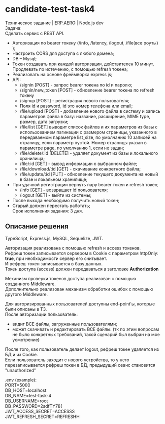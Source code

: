 # candidate-test-task4


Техническое задание | ERP.AERO | Node.js dev  
Задача:  
Сделать сервис с REST API.   
* Авторизация по bearer токену (/info, /latency, /logout, /file(все роуты) );  
* Настроить CORS для доступа с любого домена;  
* DB – Mysql;  
* Токен создавать при каждой авторизации, действителен 10 минут. Продлевать по истечению, с помощью refresh токена;  
* Реализовать на основе фреймворка express js;  
* API:  
   * /signin [POST] - запрос bearer токена по id и паролю;  
   * /signin/new_token [POST]  - обновление bearer токена по refresh токену  
   * /signup [POST] - регистрация нового пользователя;  
   * Поля id и password, id это номер телефона или email;  
   * /file/upload [POST] - добавление нового файла в систему и запись параметров файла в базу: название, расширение, MIME type, размер, дата загрузки;  
   * /file/list [GET]  выводит список файлов и их параметров из базы с использованием пагинации с размером страницы, указанного в передаваемом параметре list_size, по       умолчанию 10 записей на страницу, если параметр пустой. Номер страницы указан в параметре page, по умолчанию 1, если не задан;   
   * /file/delete/:id [DELETE] - удаляет документ из базы и локального хранилища;  
   * /file/:id [GET] - вывод информации о выбранном файле;   
   * /file/download/:id [GET] - скачивание конкретного файла;  
   * /file/update/:id [PUT] - обновление текущего документа на новый в базе и локальном хранилище;  
* При удачной регистрации вернуть пару  bearer токен и refresh токен;  
   * /info [GET] - возвращает id пользователя;  
   * /logout [GET] - выйти из системы;  
* После выхода необходимо получить новый токен;  
* Старый должен перестать работать;  
Срок исполнения задания: 3 дня.  


## Описание решения
TypeScript, Express.js, MySQL, Sequelize, JWT.

Авторизация реализована с помощью refresh и access токенов.  
Рефреш токен записывается сервером в Cookie с параметром httpOnly: **true**, при необходимости сервер его считывает.  
И рефреш токен записывается в базу данных.  
Токен доступа (access) должен передаваться в заголовке **Authorization**  

Механизм проверки токенов доступа реализован с помощью созданного Middleware.  
Дополнительно реализован механизм обработки ошибок с помощью другого Middleware.  

Для авторизированных пользователей доступны end-point'ы, которые были описаны в ТЗ.  
После авторизации пользователь:
- видит ВСЕ файлы, загруженные пользователями;
- может скачивать и редактировать ВСЕ файлы.
(тк по этим вопросам не было конкретных требований, такой сценарий был выбран на мое усмотрение)

После того, как пользователь делает logout, рефреш токен удаляется из БД и из Cookie.  
Если пользователь заходит с нового устройства, то у него перезаписывается рефреш токен в БД, предыдущий сеанс становится "unauthorized"



.env (example):  
PORT=5000  
DB_HOST=localhost  
DB_NAME=test-task-4  
DB_USERNAME=root  
DB_PASSWORD=2sdfTY78(  
JWT_ACCESS_SECRET=ACCESSS  
JWT_REFRESH_SECRET=REFRESHH  




